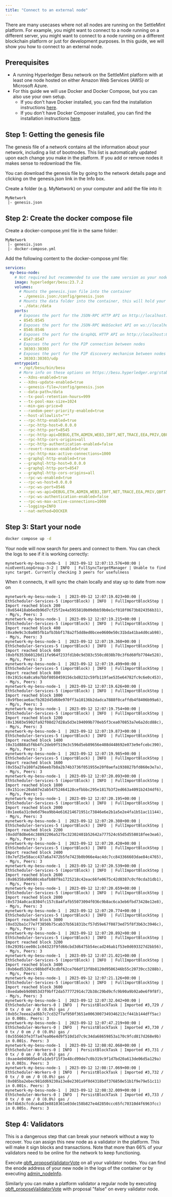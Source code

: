 ```yaml
---
title: "Connect to an external node"
---
```


There are many usecases where not all nodes are running on the SettleMint
platform. For example, you might want to connect to a node running on a
different server, you might want to connect to a node running on a different
blockchain platform or just for development purposes. In this guide, we will
show you how to connect to an external node.

## Prerequisites

- A running Hyperledger Besu network on the SettleMint platform with at least
  one node hosted on either Amazon Web Services (AWS) or Microsoft Azure.
- For this guide we will use Docker and Docker Compose, but you can also use
  your own setup.
  - If you don't have Docker installed, you can find the installation
    instructions [here](https://docs.docker.com/get-docker/).
  - If you don't have Docker Composer installed, you can find the installation
    instructions [here](https://docs.docker.com/compose/install/).

## Step 1: Getting the genesis file

The genesis file of a network contains all the information about your network,
including a list of bootnodes. This list is automatically updated upon each
change you make in the platform. If you add or remove nodes it makes sense to
redownload the file.

You can download the genesis file by going to the network details page and
clicking on the genesis.json link in the Info box.

Create a folder (e.g. MyNetwork) on your computer and add the file into it:

```
MyNetwork
 |- genesis.json
```

## Step 2: Create the docker compose file

Create a docker-compose.yml file in the same folder:

```
MyNetwork
 |- genesis.json
 |- docker-compose.yml
```

Add the following content to the docker-compose.yml file:

```yaml
services:
  my-besu-node:
    # Not required but recommended to use the same version as your nodes on the platform
    image: hyperledger/besu:23.7.2
    volumes:
      # Mounts the genesis.json file into the container
      - ./genesis.json:/config/genesis.json
      # Mounts the data folder into the container, this will hold your actual blockchain data
      - ./data:/data
    ports:
      # Exposes the port for the JSON-RPC HTTP API on http://localhost:8454
      - 8545:8545
      # Exposes the port for the JSON-RPC WebSocket API on ws://localhost:8546
      - 8546:8546
      # Exposes the port for the GraphQL HTTP API on http://localhost:8547
      - 8547:8547
      # Exposes the port for the P2P connection between nodes
      - 30303:30303
      # Exposes the port for the P2P discovery mechanism between nodes
      - 30303:30303/udp
    entrypoint:
      - /opt/besu/bin/besu
      # More info on these options on https://besu.hyperledger.org/stable/public-networks/reference/cli/options
      - --Xdns-enabled=true
      - --Xdns-update-enabled=true
      - --genesis-file=/config/genesis.json
      - --data-path=/data
      - --tx-pool-retention-hours=999
      - --tx-pool-max-size=1024
      - --min-gas-price=0
      - --random-peer-priority-enabled=true
      - --host-allowlist="*"
      - --rpc-http-enabled=true
      - --rpc-http-host=0.0.0.0
      - --rpc-http-port=8545
      - --rpc-http-api=DEBUG,ETH,ADMIN,WEB3,IBFT,NET,TRACE,EEA,PRIV,QBFT,PERM,TXPOOL,PLUGINS
      - --rpc-http-cors-origins=all
      - --rpc-http-authentication-enabled=false
      - --revert-reason-enabled=true
      - --rpc-http-max-active-connections=1000
      - --graphql-http-enabled=true
      - --graphql-http-host=0.0.0.0
      - --graphql-http-port=8547
      - --graphql-http-cors-origins=all
      - --rpc-ws-enabled=true
      - --rpc-ws-host=0.0.0.0
      - --rpc-ws-port=8546
      - --rpc-ws-api=DEBUG,ETH,ADMIN,WEB3,IBFT,NET,TRACE,EEA,PRIV,QBFT,PERM,TXPOOL,PLUGINS
      - --rpc-ws-authentication-enabled=false
      - --rpc-ws-max-active-connections=1000
      - --logging=INFO
      - --nat-method=DOCKER
```

## Step 3: Start your node

```bash
docker compose up -d
```

Your node will now search for peers and connect to them. You can check the logs
to see if it is working correctly:

```
mynetwork-my-besu-node-1  | 2023-09-12 12:07:13.576+00:00 | nioEventLoopGroup-3-2 | INFO  | FullSyncTargetManager | Unable to find sync target. Currently checking 3 peers for usefulness
```

When it connects, it will sync the chain locally and stay up to date from now on

```
mynetwork-my-besu-node-1  | 2023-09-12 12:07:19.023+00:00 | EthScheduler-Services-5 (importBlock) | INFO  | FullImportBlockStep | Import reached block 200 (0x654418ab6edb96d7cf25f2e4a5955810b09dbb59b0e1cf018f0673b824356b31), - Mg/s, Peers: 3
mynetwork-my-besu-node-1  | 2023-09-12 12:07:19.215+00:00 | EthScheduler-Services-5 (importBlock) | INFO  | FullImportBlockStep | Import reached block 400 (0xa9e9c3c0a085fb1afb3bbf178a2f5dd8ed0bcee0600e50c31bda41ba4d0cab98), - Mg/s, Peers: 3
mynetwork-my-besu-node-1  | 2023-09-12 12:07:19.360+00:00 | EthScheduler-Services-5 (importBlock) | INFO  | FullImportBlockStep | Import reached block 600 (0xbf6353b60120d11fe964f233fd1b0c9d383c550cd038b70c3f6d60fb7704e528), - Mg/s, Peers: 3
mynetwork-my-besu-node-1  | 2023-09-12 12:07:19.499+00:00 | EthScheduler-Services-5 (importBlock) | INFO  | FullImportBlockStep | Import reached block 800 (0x1915c4a8ca9a7bbf8058459156cbd8232c59fb119fae535e64782fc9c6e0c453), - Mg/s, Peers: 3
mynetwork-my-besu-node-1  | 2023-09-12 12:07:19.626+00:00 | EthScheduler-Services-5 (importBlock) | INFO  | FullImportBlockStep | Import reached block 1000 (0x9fbecae6acfb202d45d60e970ff3a10136b2dadca7888f0caffdb4f8406b99a6), - Mg/s, Peers: 3
mynetwork-my-besu-node-1  | 2023-09-12 12:07:19.754+00:00 | EthScheduler-Services-5 (importBlock) | INFO  | FullImportBlockStep | Import reached block 1200 (0x13603e5902fa92f08d27d28a5d3e194099b770eb5f3cea070853a7e6a2dcd88c), - Mg/s, Peers: 3
mynetwork-my-besu-node-1  | 2023-09-12 12:07:19.873+00:00 | EthScheduler-Services-5 (importBlock) | INFO  | FullImportBlockStep | Import reached block 1400 (0x31d888a5f6b4fc2deb9f519e3c596d5eb89656e408d448692e073e9efcebc390), - Mg/s, Peers: 3
mynetwork-my-besu-node-1  | 2023-09-12 12:07:19.985+00:00 | EthScheduler-Services-5 (importBlock) | INFO  | FullImportBlockStep | Import reached block 1600 (0x55a27a108fa2b6eeb7b8a2b74b3736f051955e20f0aefa1938827bfd860e3e7a), - Mg/s, Peers: 3
mynetwork-my-besu-node-1  | 2023-09-12 12:07:20.093+00:00 | EthScheduler-Services-5 (importBlock) | INFO  | FullImportBlockStep | Import reached block 1800 (0x151cec20ab87e2ab54752464128cefbbbc295e1817b3f2ed663a4091b2434df6), - Mg/s, Peers: 3
mynetwork-my-besu-node-1  | 2023-09-12 12:07:20.195+00:00 | EthScheduler-Services-5 (importBlock) | INFO  | FullImportBlockStep | Import reached block 2000 (0x1ee6a31c0e6d79ea9bb4e616214671951c73846e6e2b1a5e2e4fa1b51ac11144), - Mg/s, Peers: 3
mynetwork-my-besu-node-1  | 2023-09-12 12:07:20.308+00:00 | EthScheduler-Services-5 (importBlock) | INFO  | FullImportBlockStep | Import reached block 2200 (0xddf8d8e64c38892206a527bc32302401b52642a777524c65d5d558018fee3ea6), - Mg/s, Peers: 3
mynetwork-my-besu-node-1  | 2023-09-12 12:07:20.420+00:00 | EthScheduler-Services-5 (importBlock) | INFO  | FullImportBlockStep | Import reached block 2400 (0x7ef25e58acc437a6a7472b5fe7423b0b966e4ac4dc7cc843366603dae84c4765), - Mg/s, Peers: 3
mynetwork-my-besu-node-1  | 2023-09-12 12:07:20.539+00:00 | EthScheduler-Services-5 (importBlock) | INFO  | FullImportBlockStep | Import reached block 2600 (0x86358a90b88cebafb88f9a1725218c42eac66fe0675c42d0387c0cf0cda31db1), - Mg/s, Peers: 3
mynetwork-my-besu-node-1  | 2023-09-12 12:07:20.659+00:00 | EthScheduler-Services-5 (importBlock) | INFO  | FullImportBlockStep | Import reached block 2800 (0x5734a0cac8304fc157c8a4fafb55073094f036c9b8ac6ca3eb6fbd73428e12e8), - Mg/s, Peers: 3
mynetwork-my-besu-node-1  | 2023-09-12 12:07:20.774+00:00 | EthScheduler-Services-5 (importBlock) | INFO  | FullImportBlockStep | Import reached block 3000 (0xd32ba1c77e7f3850b75cab37b561831bcf57d59e67f0873ed75f8f3b63c3946c), - Mg/s, Peers: 3
mynetwork-my-besu-node-1  | 2023-09-12 12:07:20.892+00:00 | EthScheduler-Services-5 (importBlock) | INFO  | FullImportBlockStep | Import reached block 3200 (0x29391cee08c1c04323f9fd66cbd3d6475b54ecad246ab1f53e0d693327d2bb56), - Mg/s, Peers: 3
mynetwork-my-besu-node-1  | 2023-09-12 12:07:21.021+00:00 | EthScheduler-Services-5 (importBlock) | INFO  | FullImportBlockStep | Import reached block 3400 (0xb6ed5326cc98bbdf43cdbf62ce766df13f8b8120d9506346b55c20739cc3288b), - Mg/s, Peers: 3
mynetwork-my-besu-node-1  | 2023-09-12 12:07:21.126+00:00 | EthScheduler-Services-5 (importBlock) | INFO  | FullImportBlockStep | Import reached block 3600 (0xeda0eb9d0853d3f9bff2da577772914c72b38c29bd9cfc9b90a9b92a0e6f9f8f), - Mg/s, Peers: 3
mynetwork-my-besu-node-1  | 2023-09-12 12:07:32.042+00:00 | EthScheduler-Workers-0 | INFO  | PersistBlockTask | Imported #3,729 / 0 tx / 0 om / 0 (0.0%) gas / (0xb5c7eeea2ad6b7c7cd32f7af950f3651e0063007349346213cf441b144dff5ac) in 0.008s. Peers: 3
mynetwork-my-besu-node-1  | 2023-09-12 12:07:47.219+00:00 | EthScheduler-Workers-0 | INFO  | PersistBlockTask | Imported #3,730 / 0 tx / 0 om / 0 (0.0%) gas / (0x555663fe3f7a47ea06e4d9f510d1d7c9c34da68659853a170c9fcd817d268e9b) in 0.001s. Peers: 3
mynetwork-my-besu-node-1  | 2023-09-12 12:08:02.068+00:00 | EthScheduler-Workers-0 | INFO  | PersistBlockTask | Imported #3,731 / 0 tx / 0 om / 0 (0.0%) gas / (0xae4e049605e4fa1de5f15f3e48cd99de7c0b319c9f1d7bd20a613de06d5a129a) in 0.003s. Peers: 3
mynetwork-my-besu-node-1  | 2023-09-12 12:08:17.069+00:00 | EthScheduler-Workers-0 | INFO  | PersistBlockTask | Imported #3,732 / 0 tx / 0 om / 0 (0.0%) gas / (0x085ba2ebec981dd69230a13e8e2301a9f0d4318bdf376850e51b1f9e79e51c11) in 0.001s. Peers: 3
mynetwork-my-besu-node-1  | 2023-09-12 12:08:32.009+00:00 | EthScheduler-Workers-0 | INFO  | PersistBlockTask | Imported #3,733 / 0 tx / 0 om / 0 (0.0%) gas / (0xf4b63cfcdca4a83e8810361e03de158b827e4d2850ccc65fc70310d4f6963fcc) in 0.005s. Peers: 3
```

## Step 4: Validators

This is a dangerous step that can break your network without a way to recover.
You can assign this new node as a validator in the platform. This will make it
sign blocks and transactions. Note that more than 66% of your validators need to
be online for the network to keep functioning.

Execute
[qbft_proposeValidatorVote](https://besu.hyperledger.org/stable/private-networks/reference/api#qbft_proposevalidatorvote)
on all your validator nodes. You can find the enode address of your new node in
the logs of the container or by executing
[admin_nodeInfo](https://besu.hyperledger.org/stable/public-networks/reference/api#admin_nodeinfo).

Similarly you can make a platform validator a regular node by executing
[qbft_proposeValidatorVote](https://besu.hyperledger.org/stable/private-networks/reference/api#qbft_proposevalidatorvote)
with proposal "false" on every validator node.
